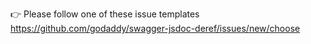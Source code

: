 👉 Please follow one of these issue templates https://github.com/godaddy/swagger-jsdoc-deref/issues/new/choose
